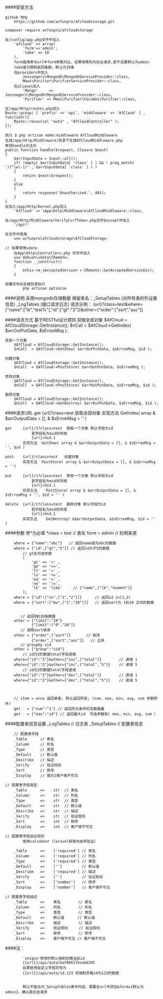 ####安装方法
	
	github 地址
		https://github.com/acfunpro/afcloudstorage.git
		
	composer require acfunpro/afcloudstorage
	
	在/config/app.php文件中加入
		'afcloud' => array(
			'form'=>'admin',
			'take' => 10
		),
		form值用来与url中form参数对比，如果相等则为后台请求,若不设置默认为admin
		take值为限制返回条数，默认为20条
		在providers中加入
			Jenssegers\Mongodb\MongodbServiceProvider::class,
			Mews\Purifier\PurifierServiceProvider::class,
		在aliases加入
			'Mongo'     => Jenssegers\Mongodb\MongodbServiceProvider::class,
			'Purifier' => Mews\Purifier\Facades\Purifier::class,
		
	在/app/Http/routes.php加入
	Route::group( [ 'prefix' => 'api', 'middleware' => 'AfCloud' ] , function(){
		Route::resource( "auto" , "AfCloudController" );
	});
	
	执行 $ php artisan make:middleware AfCloudMiddleware
	生成/app/Http/Middleware/目录下生成AfCloudMiddleware.php
	修改handle方法为
	public function handle($request, Closure $next)
	{
		$arrInputData = Input::all();
		if( !empty( $arrInputData[ 'class' ] ) && ! preg_match( '/[^\w\-]/' , $arrInputData[ 'class' ] ) )
		{
			return $next($request);
		}
		else
		{
			return response('Unauthorized.', 401);
		}
	}
	在加入/app/Http/Kernel.php加入
		'AfCloud' => \App\Http\Middleware\AfCloudMiddleware::class,
	
	在/app/Http/Middleware/VerifyCsrfToken.php文件$except中加入
		'/api*'
	
	在文件中使用
		use acfunpro\afcloudstorage\AfCloudStorage;
	
	// 如果使用vdate
		在App\Http\Controllers.php 文件中加入
		use dekuan\vdata\CRemote;
		function __construct()
		{
			$this->m_sAcceptedVersion = CRemote::GetAcceptedVersionEx();
		}
		
	部署完毕后在根目录执行
			php artisan optimize


####说明
	采用mongodb存储数据
	保留表名：_SetupTables (对所有表的列设置信息)
			_LogTables   (接口请求日志)
	请求示例：
		{url}?class=test&where={"name":["lk","test%"],"id":["gt":"3"]}&other={"order":["sort","asc"]}
			
####请求方式
	基于RESTful设计原则
	获取全部对象
		$AfCloud = AfCloudStorage::GetInstance();
		$nCall  = $AfCloud->GetIndex( $arrOutPutData, $sErroeMsg );

	获取一个对象
		$AfCloud = AfCloudStorage::GetInstance();
		$nCall  = $AfCloud->GetShow( $arrOutPutData, $sErroeMsg, $id );
		
	创建对象
		$AfCloud = AfCloudStorage::GetInstance();
		$nCall  = $AfCloud->PostStore( $arrOutPutData, $sErroeMsg );
	
	修改对象
		$AfCloud = AfCloudStorage::GetInstance();
		$nCall  = $AfCloud->PostStore( $arrOutPutData, $sErroeMsg, $id );
	
	删除对象
		$AfCloud = AfCloudStorage::GetInstance();
		$nCall  = $AfCloud->GetDestroy( $arrOutPutData, $sErroeMsg, $id );

		
####请求URL
	get     {url}?class=test   获取全部对象
			实现方法  GetIndex( array & $arrOutputData = [], & $sErroeMsg = '' )
			
	get     {url}/1?class=test  获取一个对象 默认字段为id
				若字段名为mid则写成
				{url}/mid.1
			实现方法  GetShow( array & $arrOutputData = [], & $sErroeMsg = '', $id )
			
	post    {url}?class=test   创建对象
			实现方法  PostStore( array & $arrOutputData = [], & $sErroeMsg = '')

	put     {url}/1?class=test  修改一个对象 默认字段为id
				若字段名为mid则写成
				{url}/mid.1
			实现方法	PostStore( array & $arrOutputData = [], & $sErroeMsg = '', $id = '' )

	delete  {url}/1?class=test  删除对象 默认字段为id
				若字段名为mid则写成
				{url}/mid.1
			实现方法	GetDestroy( &$arrOutputData, &$sErroeMsg, $id = '' )

####参数
	带*为必填
		*class = test       // 表名
		 form  = admin      // 标明来源
		
		where = {"name":"abc"}   // 返回name值为abc的数据
		where = {"id",["gt","5"]} // 返回id大于5的数据
			// gt处可选参数
			[
				'gt' => '>' ,
				'ge' => '>=',
				'lt' => '<' ,
				'le' => '<=',
				'eq' => '=' ,
				'ne' => '!=',
				'lk' => 'like'     // {"name",["lk","%name%"]}
			];
		where = {"id":["in",["1","2"]]}      // 返回id in(1,2)
		where = {"sort":["bw",["1","10"]]}   // 返回sort为 1到10 之间的数据
		
		
		   // 返回0到10条数据
		other = {"limit":"10"}
				{"limit":["0","10"]}
		   // 按照sort排序
		other = {"order",["sort"]}       // 倒序
				{"order",["sort","asc"]}   // 正序
		   // groupby sid
		other = {"group":"sid"}
			// id为2的数据total字段递增
		where={"id":"2"}&other={"inc",["total"]}        // 递增 1
		where={"id":"2"}&other={"inc",["total","5"]}    // 递增 5
			// id为2的数据total字段递减
		where={"id":"2"}&other={"dec",["total"]}        // 递减 1
		where={"id":"2"}&other={"dec",["total","5"]}    // 递减 5
		
		
		
		// item = once 返回单条; 默认返回所有; (num, max, min, avg, sum 参数除外)
		get   = {"num":"1"}	// 返回符合条件的总数据量
		get   = {"max":"id"} // 返回最大id  可选参数有( max, min, avg, sum ）


####配置表信息设置
    _LogTables        // 日志表
    _SetupTables      // 配置表信息
    
		// 配置表字段
        _Table      // 表名
        _Column     // 列名
        _Type       // 类型
        _Default    // 默认值
        _Describe   // 描述
        _Verify     // 验证规则
        _Sort       // 排序
        _Display    // 值为1客户端不可见
   
   	// 配置表字段类型
        _Table      =>    str  // 表名
        _Column     =>    str  // 列名
        _Type       =>    str  // 类型
        _Default    =>    str  // 默认值
        _Describe   =>    str  // 描述
        _Verify     =>    str  // 验证规则
        _Sort       =>    int  // 排序
        _Display    =>    int  // 客户端不可见
    
   	// 配置表字段验证规则
			使用validator（laravel框架内自带验证）
		
        _Table      =>    ['required'] // 表名
        _Column     =>    ['required'] // 列名
        _Type       =>    ['required'] // 类型
        _Default    =>    ['']         // 默认值
        _Describe   =>    ['required'] // 描述
        _Verify     =>    ['']         // 验证规则
        _Sort       =>    ['number']   // 排序
        _Display    =>    ['number']   // 客户端不可见
    
   	// 配置表字段描述
        _Table      =>    表名        // 表名
        _Column     =>    列名        // 列名
        _Type       =>    类型        // 类型
        _Default    =>    默认值      // 默认值
        _Describe   =>    描述        // 描述
        _Verify     =>    验证规则     // 验证规则
        _Sort       =>    排序        // 排序
        _Display    =>    客户端不可见 // 客户端不可见
    
####注：
    
			'unique'修改时默认强制忽略当前id
			{{url}}/api/auto/ba786617bcebb3d5
			如果使用自定义字段可写为
			{{url}}/api/auto/id.123 将强制忽略id为123的数据
			
			
			默认不能访问_SetupTables表中内容，需要在url中添加&form={默认为admin}，确认是后台请求


